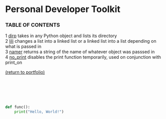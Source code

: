 # Personal Developer Toolkit
<!-- &nbsp;&nbsp;&nbsp;&nbsp; -->
### TABLE OF CONTENTS
1 [dirp](/dirp.md) takes in any Python object and lists its directory<br>
2 [lili](/lili.md) changes a list into a linked list or a linked list into a list depending on what is passed in<br>
3 [namer](/namer.md) returns a string of the name of whatever object was passsed in<br>
4 [no_print](/no_print.md) disables the print function temporarily, used on conjunction with print_on<br>

<a href="https://rowcased.github.io/">(return to portfolio)</a>


<br><br><br><br>


```python
def func():
    print("Hello, World!")
```
